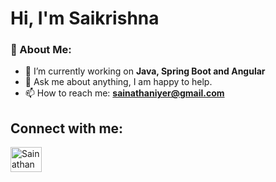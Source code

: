 <h1 align="left">Hi, I'm Saikrishna</h1>

### 🤵 About Me:
- 🔭 I’m currently working on **Java, Spring Boot and Angular**
- 💬 Ask me about anything, I am happy to help.
- 📫 How to reach me: **sainathaniyer@gmail.com**

<h2 align="left">Connect with me:</h2>
<p align="left">
  <a href="https://linkedin.com/in/--saikrishna" target="blank"><img align="center"
      src="https://raw.githubusercontent.com/rahuldkjain/github-profile-readme-generator/master/src/images/icons/Social/linked-in-alt.svg"
      alt="Sainathan Iyer" height="40" width="50" /></a>
</p>
